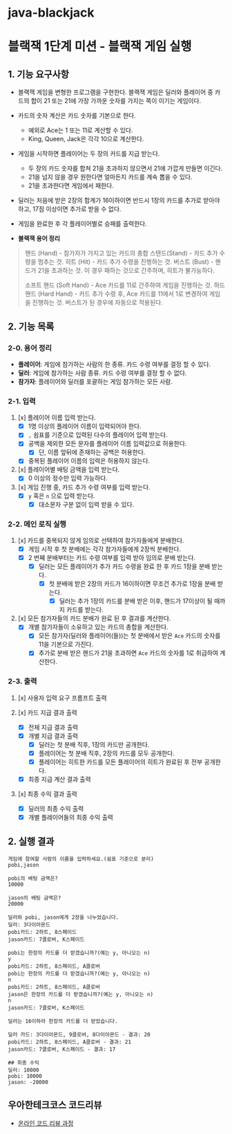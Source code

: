# java-blackjack

# 블랙잭 1단계 미션 - 블랙잭 게임 실행

## 1. 기능 요구사항

- 블랙잭 게임을 변형한 프로그램을 구현한다. 블랙잭 게임은 딜러와 플레이어 중 카드의 합이 21 또는 21에 가장 가까운 숫자를 가지는 쪽이 이기는 게임이다.

- 카드의 숫자 계산은 카드 숫자를 기본으로 한다.
  - 예외로 Ace는 1 또는 11로 계산할 수 있다.
  - King, Queen, Jack은 각각 10으로 계산한다.

- 게임을 시작하면 플레이어는 두 장의 카드를 지급 받는다.
  - 두 장의 카드 숫자를 합쳐 21을 초과하지 않으면서 21에 가깝게 만들면 이긴다.
  - 21을 넘지 않을 경우 원한다면 얼마든지 카드를 계속 뽑을 수 있다.
  - 21을 초과한다면 게임에서 패한다.
- 딜러는 처음에 받은 2장의 합계가 16이하이면 반드시 1장의 카드를 추가로 받아야 하고, 17점 이상이면 추가로 받을 수 없다.
- 게임을 완료한 후 각 플레이어별로 승패를 출력한다.

- **블랙잭 용어 정리**
> 핸드 (Hand) - 참가자가 가지고 있는 카드의 총합
> 스탠드(Stand) - 카드 추가 수령을 멈추는 것.
> 히트 (Hit) - 카드 추가 수령을 진행하는 것.
> 버스트 (Bust) - 핸드가 21을 초과하는 것. 이 경우 패하는 것으로 간주하며, 히트가 불가능하다.
> 
> 소프트 핸드 (Soft Hand) - Ace 카드를 11로 간주하여 게임을 진행하는 것.
> 하드 핸드 (Hard Hand) - 카드 추가 수령 후, Ace 카드를 11에서 1로 변경하여 게임을 진행하는 것. 버스트가 된 경우에 자동으로 적용된다.


## 2. 기능 목록

### 2-0. 용어 정리
- **플레이어**: 게임에 참가하는 사람의 한 종류. 카드 수령 여부를 결정 할 수 있다.
- **딜러**: 게임에 참가하는 사람 종류. 카드 수령 여부를 결정 할 수 없다.
- **참가자**: 플레이어와 딜러를 포괄하는 게임 참가하는 모든 사람.

### 2-1. 입력

1. [x] 플레이어 이름 입력 받는다.
   - [x] 1명 이상의 플레이어 이름이 입력되어야 한다.
   - [x] `,` 쉼표를 기준으로 입력된 다수의 플레이어 입력 받는다.
   - [x] 공백을 제외한 모든 문자를 플레이어 이름 입력값으로 허용한다. 
       - [x] 단, 이름 앞뒤에 존재하는 공백은 허용한다. 
   - [x] 중복된 플레이어 이름의 입력은 허용하지 않는다.

2. [x] 플레이어별 배팅 금액을 입력 받는다.
   - [x] 0 이상의 정수만 입력 가능하다.

3. [x] 게임 진행 중, 카드 추가 수령 여부를 입력 받는다.
   - [x] `y` 혹은 `n` 으로 입력 받는다.
     - [x] 대소문자 구분 없이 입력 받을 수 있다.

### 2-2. 메인 로직 실행

1. [x] 카드를 중복되지 않게 임의로 선택하여 참가자들에게 분배한다.
    - [x] 게임 시작 후 첫 분배에는 각각 참가자들에게 2장씩 분배한다.
    - [x] 2 번째 분배부터는 카드 수령 여부를 입력 받아 임의로 분배 받는다.
      - [x] 딜러는 모든 플레이어가 추가 카드 수령을 완료 한 후 카드 1장을 분배 받는다.
        - [x] 첫 분배에 받은 2장의 카드가 16이하이면 무조건 추가로 1장을 분배 받는다.
          - [x] 딜러는 추가 1장의 카드를 분배 받은 이후, 핸드가 17이상이 될 때까지 카드를 받는다.

2. [x] 모든 참가자들의 카드 분배가 완료 된 후 결과를 계산한다.
    - [x] 개별 참가자들이 소유하고 있는 카드의 총합을 계산한다.
      - [x] 모든 참가자(딜러와 플레이어(들))는 첫 분배에서 받은 `Ace` 카드의 숫자를 11을 기본으로 가진다.
      - [x] 추가로 분배 받은 핸드가 21을 초과하면 `Ace` 카드의 숫자를 1로 취급하여 계산한다.

### 2-3. 출력

1. [x] 사용자 입력 요구 프롬프트 출력

2. [x] 카드 지급 결과 출력
   - [x] 전체 지급 결과 출력
   - [x] 개별 지급 결과 출력
     - [x] 딜러는 첫 분배 직후, 1장의 카드만 공개한다.
     - [x] 플레이어는 첫 분배 직후, 2장의 카드를 모두 공개한다.
     - [x] 플레이어는 히트한 카드를 모든 플레이어의 히트가 완료된 후 전부 공개한다.
   - [x] 최종 지급 계산 결과 출력

3. [x] 최종 수익 결과 출력
   - [x] 딜러의 최종 수익 출력
   - [x] 개별 플레이어들의 최종 수익 출력

## 2. 실행 결과

```
게임에 참여할 사람의 이름을 입력하세요.(쉼표 기준으로 분리)
pobi,jason

pobi의 배팅 금액은?
10000

jason의 배팅 금액은?
20000

딜러와 pobi, jason에게 2장을 나누었습니다.
딜러: 3다이아몬드
pobi카드: 2하트, 8스페이드
jason카드: 7클로버, K스페이드

pobi는 한장의 카드를 더 받겠습니까?(예는 y, 아니오는 n)
y
pobi카드: 2하트, 8스페이드, A클로버
pobi는 한장의 카드를 더 받겠습니까?(예는 y, 아니오는 n)
n
pobi카드: 2하트, 8스페이드, A클로버
jason은 한장의 카드를 더 받겠습니까?(예는 y, 아니오는 n)
n
jason카드: 7클로버, K스페이드

딜러는 16이하라 한장의 카드를 더 받았습니다.

딜러 카드: 3다이아몬드, 9클로버, 8다이아몬드 - 결과: 20
pobi카드: 2하트, 8스페이드, A클로버 - 결과: 21
jason카드: 7클로버, K스페이드 - 결과: 17

## 최종 수익
딜러: 10000
pobi: 10000 
jason: -20000

```

## 우아한테크코스 코드리뷰

- [온라인 코드 리뷰 과정](https://github.com/woowacourse/woowacourse-docs/blob/master/maincourse/README.md)

